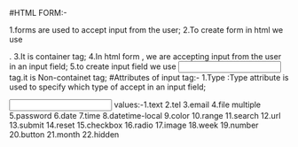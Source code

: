 #HTML FORM:-

1.forms are used to accept input from the user;
2.To create form in html we use <form></form>.
3.It is container tag;
4.In html form , we are accepting input from the user in an input field;
5.to create input field we use <input > tag.it is Non-containet tag;
#Attributes of input tag:-
1.Type :Type attribute is used to specify which type of accept in an input field;


<input type=" -------">
        values:-1.text
                2.tel
                3.email
                4.file multiple
                5.password
                6.date
                7.time
                8.datetime-local
                9.color
                10.range
                11.search
                12.url
                13.submit
                14.reset
                15.checkbox
                16.radio
                17.image
                18.week
                19.number
                20.button
                21.month
                22.hidden